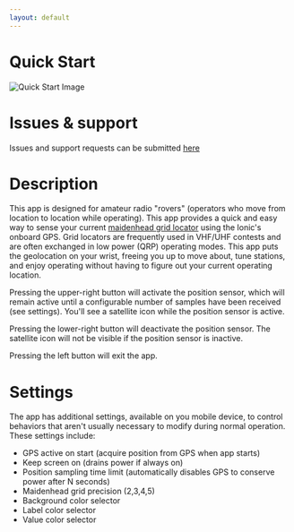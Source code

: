 ```yaml
---
layout: default
---
```


# Quick Start

![Quick Start Image](/ionic-maidenhead/assets/images/ionic.png)

# Issues & support

Issues and support requests can be submitted [here](https://github.com/thorbert/ionic-maidenhead-support/issues)

# Description

This app is designed for amateur radio "rovers" (operators who move from location to location while operating). This app provides a quick and easy way to sense your current [maidenhead grid locator](https://en.wikipedia.org/wiki/Maidenhead_Locator_System) using the Ionic's onboard GPS. Grid locators are frequently used in VHF/UHF contests and are often exchanged in low power (QRP) operating modes. This app puts the geolocation on your wrist, freeing you up to move about, tune stations, and enjoy operating without having to figure out your current operating location.

Pressing the upper-right button will activate the position sensor, which will remain active until a configurable number of samples have been received (see settings). You'll see a satellite icon while the position sensor is active.

Pressing the lower-right button will deactivate the position sensor. The satellite icon will not be visible if the position sensor is inactive.

Pressing the left button will exit the app.

# Settings

The app has additional settings, available on you mobile device, to control behaviors that aren't usually necessary to modify during normal operation. These settings include:

* GPS active on start (acquire position from GPS when app starts)
* Keep screen on (drains power if always on)
* Position sampling time limit (automatically disables GPS to conserve power after N seconds)
* Maidenhead grid precision (2,3,4,5)
* Background color selector
* Label color selector
* Value color selector
